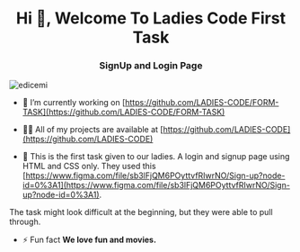 <h1 align="center">Hi 👋, Welcome To Ladies Code First Task</h1>
<h3 align="center">SignUp and Login Page</h3>

<p align="left"> <img src="https://komarev.com/ghpvc/?username=edicemi&label=Profile%20views&color=0e75b6&style=flat" alt="edicemi" /> </p>

- 🔭 I’m currently working on [https://github.com/LADIES-CODE/FORM-TASK](https://github.com/LADIES-CODE/FORM-TASK)


- 👨‍💻 All of my projects are available at [https://github.com/LADIES-CODE](https://github.com/LADIES-CODE)


- 📄 This is the first task given to our ladies. A login and signup page using HTML and CSS only. They used this [https://www.figma.com/file/sb3lFjQM6POyttvfRIwrNO/Sign-up?node-id=0%3A1](https://www.figma.com/file/sb3lFjQM6POyttvfRIwrNO/Sign-up?node-id=0%3A1).

The task might look difficult at the beginning, but they were able to pull through.
- ⚡ Fun fact **We love fun and movies.**


